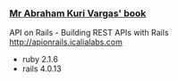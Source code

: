 ### [Mr Abraham Kuri Vargas' book](http://www.amazon.com/APIs-Rails-Abraham-Kuri-ebook/dp/B00U3AO69S)

API on Rails - Building REST APIs with Rails  
http://apionrails.icalialabs.com

+ ruby 2.1.6
+ rails 4.0.13
